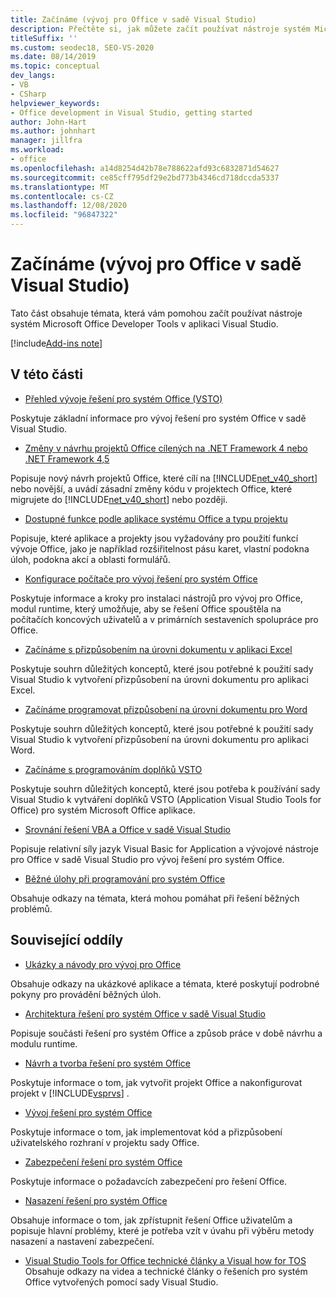 ```yaml
---
title: Začínáme (vývoj pro Office v sadě Visual Studio)
description: Přečtěte si, jak můžete začít používat nástroje systém Microsoft Office Developer Tools v sadě Visual Studio k sestavování řešení pro systém Office.
titleSuffix: ''
ms.custom: seodec18, SEO-VS-2020
ms.date: 08/14/2019
ms.topic: conceptual
dev_langs:
- VB
- CSharp
helpviewer_keywords:
- Office development in Visual Studio, getting started
author: John-Hart
ms.author: johnhart
manager: jillfra
ms.workload:
- office
ms.openlocfilehash: a14d8254d42b78e788622afd93c6832871d54627
ms.sourcegitcommit: ce85cff795df29e2bd773b4346cd718dccda5337
ms.translationtype: MT
ms.contentlocale: cs-CZ
ms.lasthandoff: 12/08/2020
ms.locfileid: "96847322"
---
```

# <a name="get-started-office-development-in-visual-studio"></a>Začínáme (vývoj pro Office v sadě Visual Studio)
  Tato část obsahuje témata, která vám pomohou začít používat nástroje systém Microsoft Office Developer Tools v aplikaci Visual Studio.

[!include[Add-ins note](includes/addinsnote.md)]

## <a name="in-this-section"></a>V této části
- [Přehled vývoje řešení pro systém Office &#40;VSTO&#41;](../vsto/office-solutions-development-overview-vsto.md)

 Poskytuje základní informace pro vývoj řešení pro systém Office v sadě Visual Studio.

- [Změny v návrhu projektů Office cílených na .NET Framework 4 nebo .NET Framework 4,5](../vsto/changes-to-the-design-of-office-projects-that-target-the-dotnet-framework-4-or-the-dotnet-framework-4-5.md)

 Popisuje nový návrh projektů Office, které cílí na [!INCLUDE[net_v40_short](../sharepoint/includes/net-v40-short-md.md)] nebo novější, a uvádí zásadní změny kódu v projektech Office, které migrujete do [!INCLUDE[net_v40_short](../sharepoint/includes/net-v40-short-md.md)] nebo později.

- [Dostupné funkce podle aplikace systému Office a typu projektu](../vsto/features-available-by-office-application-and-project-type.md)

 Popisuje, které aplikace a projekty jsou vyžadovány pro použití funkcí vývoje Office, jako je například rozšiřitelnost pásu karet, vlastní podokna úloh, podokna akcí a oblasti formulářů.

- [Konfigurace počítače pro vývoj řešení pro systém Office](../vsto/configuring-a-computer-to-develop-office-solutions.md)

 Poskytuje informace a kroky pro instalaci nástrojů pro vývoj pro Office, modul runtime, který umožňuje, aby se řešení Office spouštěla na počítačích koncových uživatelů a v primárních sestaveních spolupráce pro Office.

- [Začínáme s přizpůsobením na úrovni dokumentu v aplikaci Excel](../vsto/getting-started-programming-document-level-customizations-for-excel.md)

 Poskytuje souhrn důležitých konceptů, které jsou potřebné k použití sady Visual Studio k vytvoření přizpůsobení na úrovni dokumentu pro aplikaci Excel.

- [Začínáme programovat přizpůsobení na úrovni dokumentu pro Word](../vsto/getting-started-programming-document-level-customizations-for-word.md)

 Poskytuje souhrn důležitých konceptů, které jsou potřebné k použití sady Visual Studio k vytvoření přizpůsobení na úrovni dokumentu pro aplikaci Word.

- [Začínáme s programováním doplňků VSTO](../vsto/getting-started-programming-vsto-add-ins.md)

 Poskytuje souhrn důležitých konceptů, které jsou potřeba k používání sady Visual Studio k vytváření doplňků VSTO (Application Visual Studio Tools for Office) pro systém Microsoft Office aplikace.

- [Srovnání řešení VBA a Office v sadě Visual Studio](../vsto/vba-and-office-solutions-in-visual-studio-compared.md)

 Popisuje relativní síly jazyk Visual Basic for Application a vývojové nástroje pro Office v sadě Visual Studio pro vývoj řešení pro systém Office.

- [Běžné úlohy při programování pro systém Office](../vsto/common-tasks-in-office-programming.md)

 Obsahuje odkazy na témata, která mohou pomáhat při řešení běžných problémů.

## <a name="related-sections"></a>Související oddíly
- [Ukázky a návody pro vývoj pro Office](../vsto/office-development-samples-and-walkthroughs.md)

 Obsahuje odkazy na ukázkové aplikace a témata, které poskytují podrobné pokyny pro provádění běžných úloh.

- [Architektura řešení pro systém Office v sadě Visual Studio](../vsto/architecture-of-office-solutions-in-visual-studio.md)

 Popisuje součásti řešení pro systém Office a způsob práce v době návrhu a modulu runtime.

- [Návrh a tvorba řešení pro systém Office](../vsto/designing-and-creating-office-solutions.md)

 Poskytuje informace o tom, jak vytvořit projekt Office a nakonfigurovat projekt v [!INCLUDE[vsprvs](../sharepoint/includes/vsprvs-md.md)] .

- [Vývoj řešení pro systém Office](../vsto/developing-office-solutions.md)

 Poskytuje informace o tom, jak implementovat kód a přizpůsobení uživatelského rozhraní v projektu sady Office.

- [Zabezpečení řešení pro systém Office](../vsto/securing-office-solutions.md)

 Poskytuje informace o požadavcích zabezpečení pro řešení Office.

- [Nasazení řešení pro systém Office](../vsto/deploying-an-office-solution.md)

 Obsahuje informace o tom, jak zpřístupnit řešení Office uživatelům a popisuje hlavní problémy, které je potřeba vzít v úvahu při výběru metody nasazení a nastavení zabezpečení.

- [Visual Studio Tools for Office technické články a Visual how for TOS](/previous-versions/office/developer/office-2007/bb871648(v=office.12)) Obsahuje odkazy na videa a technické články o řešeních pro systém Office vytvořených pomocí sady Visual Studio.

